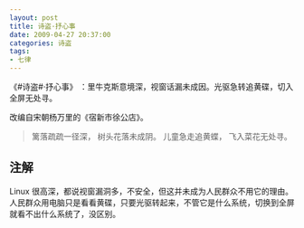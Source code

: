 ```yaml
---
layout: post
title: 诗盗·抒心事
date: 2009-04-27 20:37:00
categories: 诗盗
tags:
- 七律
---
```

《#诗盗#·抒心事》 ：里牛克斯意境深，视窗话漏未成因。光驱急转追黄碟，切入全屏无处寻。

改编自宋朝杨万里的《宿新市徐公店》。

> 篱落疏疏一径深，
> 树头花落未成阴。
> 儿童急走追黄蝶，
> 飞入菜花无处寻。

## 注解
Linux 很高深，都说视窗漏洞多，不安全，但这并未成为人民群众不用它的理由。人民群众用电脑只是看看黄碟，只要光驱转起来，不管它是什么系统，切换到全屏就看不出什么系统了，没区别。
